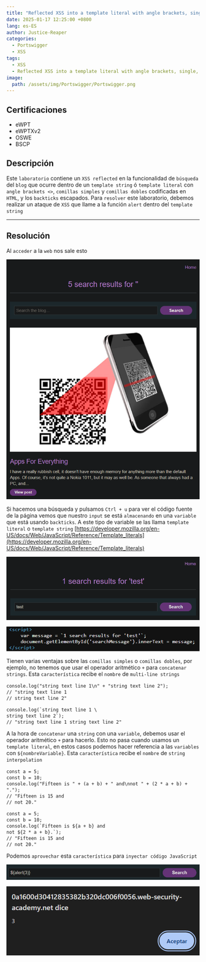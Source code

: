 ```yaml
---
title: "Reflected XSS into a template literal with angle brackets, single, double quotes, backslash and backticks Unicode-escaped"
date: 2025-01-17 12:25:00 +0800
lang: es-ES
author: Justice-Reaper
categories:
  - Portswigger
  - XSS
tags:
  - XSS
  - Reflected XSS into a template literal with angle brackets, single, double quotes, backslash and backticks Unicode-escaped
image:
  path: /assets/img/Portswigger/Portswigger.png
---
```


## Certificaciones

- eWPT
- eWPTXv2
- OSWE
- BSCP
  
## Descripción

Este `laboratorio` contiene un `XSS reflected` en la funcionalidad de `búsqueda` del `blog` que ocurre dentro de un `template string` ó `template literal` con `angle brackets <>`, `comillas simples` y `comillas dobles` codificadas en `HTML`, y los `backticks` escapados. Para `resolver` este laboratorio, debemos realizar un ataque de `XSS` que llame a la función `alert` dentro del `template string`

---

## Resolución

Al `acceder` a la `web` nos sale esto

![](/assets/img/XSS-Lab-21/image_1.png)

Si hacemos una búsqueda y pulsamos `Ctrl + u` para ver el código fuente de la página vemos que nuestro `input` se está `almacenando` en una `variable` que está usando `backticks`. A este tipo de variable se las llama `template literal` o `template string` [https://developer.mozilla.org/en-US/docs/Web/JavaScript/Reference/Template_literals](https://developer.mozilla.org/en-US/docs/Web/JavaScript/Reference/Template_literals)

![](/assets/img/XSS-Lab-21/image_2.png)

![](/assets/img/XSS-Lab-21/image_3.png)

Tienen varias ventajas sobre las `comillas simples` o `comillas dobles`, por ejemplo, no tenemos que usar el operador aritmético `+` para `concatenar strings`. Esta `característica` recibe el `nombre` de `multi-line strings`

```
console.log("string text line 1\n" + "string text line 2");
// "string text line 1
// string text line 2"
```

```
console.log(`string text line 1 \
string text line 2`);
// "string text line 1 string text line 2"
```

A la hora de `concatenar` una `string` con una `variable`, debemos usar el operador aritmético `+` para hacerlo. Esto no pasa cuando usamos un `template literal`, en estos casos podemos hacer referencia a las `variables` con `${nombreVariable}`. Esta `característica` recibe el `nombre` de `string interpolation`

```
const a = 5;
const b = 10;
console.log("Fifteen is " + (a + b) + " and\nnot " + (2 * a + b) + ".");
// "Fifteen is 15 and
// not 20."
```

```
const a = 5;
const b = 10;
console.log(`Fifteen is ${a + b} and
not ${2 * a + b}.`);
// "Fifteen is 15 and
// not 20."
```

Podemos `aprovechar` esta `característica` para `inyectar código JavaScript`

![](/assets/img/XSS-Lab-21/image_4.png)

![](/assets/img/XSS-Lab-21/image_5.png)
